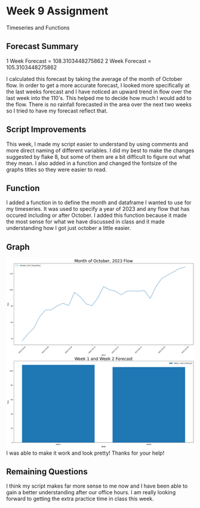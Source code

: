 # Week 9 Assignment
Timeseries and Functions

## Forecast Summary 
1 Week Forecast = 108.3103448275862
2 Week Forecast = 105.3103448275862

I calculated this forecast by taking the average of the month of October flow. In order to get a more accurate forecast, I looked more specifically at the last weeks forecast and I have noticed an upward trend in flow over the last week into the 110's. This helped me to decide how much I would add to the flow. There is no rainfall forecasted in the area over the next two weeks so I tried to have my forecast reflect that. 

## Script Improvements
This week, I made my script easier to understand by using comments and more direct naming of different variables. I did my best to make the changes suggested by flake 8, but some of them are a bit difficult to figure out what they mean. I also added in a function and changed the fontsize of the graphs titles so they were easier to read.

## Function
I added a function in to define the month and dataframe I wanted to use for my timeseries. It was used to specify a year of 2023 and any flow that has occured including or after October. I added this function because it made the most sense for what we have discussed in class and it made understanding how I got just october a little easier.

## Graph
![Plot](Plot.png)
I was able to make it work and look pretty! Thanks for your help!

## Remaining Questions
I think my script makes far more sense to me now and I have been able to gain a better understanding after our office hours. I am really looking forward to getting the extra practice time in class this week.